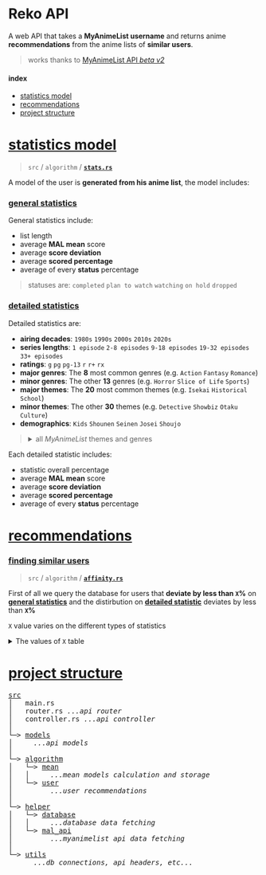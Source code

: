 # Reko API
A web API that takes a **MyAnimeList username** and returns anime **recommendations** from the anime lists of **similar users**.

> works thanks to [MyAnimeList API *beta v2*](https://myanimelist.net/apiconfig/references/api/v2)

#### index
* [statistics model](#statistics-model)
* [recommendations](#recommendations)
* [project structure](#project-structure)

# [statistics model](#statistics-model)
> `src` / `algorithm` / [**`stats.rs`**](src/algorithm/model/stats.rs)

A model of the user is **generated from his anime list**, the model includes:

### [general statistics](#general-statistics)

General statistics include:
* list length
* average **MAL mean** score
* average **score deviation**
* average **scored percentage**
* average of every **status** percentage

> statuses are: `completed` `plan to watch` `watching` `on hold` `dropped`

### [detailed statistics](#detailed-statistics)

Detailed statistics are:
* **airing decades**: `1980s` `1990s` `2000s` `2010s` `2020s`
* **series lengths**: `1 episode` `2-8 episodes` `9-18 episodes` `19-32 episodes` `33+ episodes`
* **ratings**: `g` `pg` `pg-13` `r` `r+` `rx`
* **major genres**: The **8** most common genres (e.g. `Action` `Fantasy` `Romance`)
* **minor genres**: The other **13** genres (e.g. `Horror` `Slice of Life` `Sports`)
* **major themes**: The **20** most common themes (e.g. `Isekai` `Historical` `School`)
* **minor themes**: The other **30** themes (e.g. `Detective` `Showbiz` `Otaku Culture`)
* **demographics**: `Kids` `Shounen` `Seinen` `Josei` `Shoujo`

<blockquote><details><summary>all <i>MyAnimeList</i> themes and genres</summary>

#### MAJOR Genres
[**`Action`**](https://myanimelist.net/anime/genre/1) [**`Adventure`**](https://myanimelist.net/anime/genre/2) [**`Comedy`**](https://myanimelist.net/anime/genre/4) [**`Drama`**](https://myanimelist.net/anime/genre/8) [**`Fantasy`**](https://myanimelist.net/anime/genre/10) [**`Romance`**](https://myanimelist.net/anime/genre/22) [**`Sci Fi`**](https://myanimelist.net/anime/genre/24) [**`Supernatural`**](https://myanimelist.net/anime/genre/37)

#### minor Genres
[**`Avant Garde`**](https://myanimelist.net/anime/genre/5) [**`Award Winning`**](https://myanimelist.net/anime/genre/46) [**`Boys Love`**](https://myanimelist.net/anime/genre/28) [**`Girls Love`**](https://myanimelist.net/anime/genre/26) [**`Gourmet`**](https://myanimelist.net/anime/genre/47) [**`Horror`**](https://myanimelist.net/anime/genre/14) [**`Mystery`**](https://myanimelist.net/anime/genre/7) [**`Slice of Life`**](https://myanimelist.net/anime/genre/36) [**`Sports`**](https://myanimelist.net/anime/genre/30) [**`Suspense`**](https://myanimelist.net/anime/genre/41) [**`Ecchi`**](https://myanimelist.net/anime/genre/9) [**`Erotica`**](https://myanimelist.net/anime/genre/49) [**`Hentai`**](https://myanimelist.net/anime/genre/12) 

#### MAJOR Themes
[**`Adult Cast`**](https://myanimelist.net/anime/genre/50) [**`Gag Humor`**](https://myanimelist.net/anime/genre/57) [**`Gore`**](https://myanimelist.net/anime/genre/58) [**`Harem`**](https://myanimelist.net/anime/genre/35) [**`Historical`**](https://myanimelist.net/anime/genre/13) [**`Isekai`**](https://myanimelist.net/anime/genre/62) [**`Iyashikei`**](https://myanimelist.net/anime/genre/63) [**`Love Polygon`**](https://myanimelist.net/anime/genre/64) [**`Martial Arts`**](https://myanimelist.net/anime/genre/17) [**`Mecha`**](https://myanimelist.net/anime/genre/18) [**`Military`**](https://myanimelist.net/anime/genre/38) [**`Music`**](https://myanimelist.net/anime/genre/19) [**`Mythology`**](https://myanimelist.net/anime/genre/6) [**`Parody`**](https://myanimelist.net/anime/genre/20) [**`Psychological`**](https://myanimelist.net/anime/genre/40) [**`School`**](https://myanimelist.net/anime/genre/23) [**`Super Power`**](https://myanimelist.net/anime/genre/31) [**`Survival`**](https://myanimelist.net/anime/genre/76) [**`Time Travel`**](https://myanimelist.net/anime/genre/78) [**`Vampire`**](https://myanimelist.net/anime/genre/32)   

#### minor Themes
[**`Anthropomorphic`**](https://myanimelist.net/anime/genre/51) [**`CGDCT`**](https://myanimelist.net/anime/genre/52) [**`Childcare`**](https://myanimelist.net/anime/genre/53) [**`Combat Sports`**](https://myanimelist.net/anime/genre/54) [**`Crossdressing`**](https://myanimelist.net/anime/genre/81) [**`Delinquents`**](https://myanimelist.net/anime/genre/55) [**`Detective`**](https://myanimelist.net/anime/genre/39) [**`Educational`**](https://myanimelist.net/anime/genre/56) [**`High Stakes Game`**](https://myanimelist.net/anime/genre/59) [**`Idols Female`**](https://myanimelist.net/anime/genre/60) [**`Idols Male`**](https://myanimelist.net/anime/genre/61) [**`Magical Sex Shift`**](https://myanimelist.net/anime/genre/65) [**`Mahou Shoujo`**](https://myanimelist.net/anime/genre/66) [**`Medical`**](https://myanimelist.net/anime/genre/67) [**`Organized Crime`**](https://myanimelist.net/anime/genre/68) [**`Otaku Culture`**](https://myanimelist.net/anime/genre/69) [**`Performing Arts`**](https://myanimelist.net/anime/genre/70) [**`Pets`**](https://myanimelist.net/anime/genre/71) [**`Racing`**](https://myanimelist.net/anime/genre/3) [**`Reincarnation`**](https://myanimelist.net/anime/genre/72) [**`Reverse Harem`**](https://myanimelist.net/anime/genre/73) [**`Romantic Subtext`**](https://myanimelist.net/anime/genre/74) [**`Samurai`**](https://myanimelist.net/anime/genre/21) [**`Showbiz`**](https://myanimelist.net/anime/genre/75) [**`Space`**](https://myanimelist.net/anime/genre/29) [**`Strategy Game`**](https://myanimelist.net/anime/genre/11) [**`Team Sports`**](https://myanimelist.net/anime/genre/77) [**`Video Game`**](https://myanimelist.net/anime/genre/79) [**`Visual Arts`**](https://myanimelist.net/anime/genre/80) [**`Workplace`**](https://myanimelist.net/anime/genre/48) 

<br>

*buttons link to respective MyAnimeList genre/theme page*
</details></blockquote>


Each detailed statistic includes:
* statistic overall percentage
* average **MAL mean** score
* average **score deviation**
* average **scored percentage**
* average of every **status** percentage

# [recommendations](#recommendations)

### [finding similar users](#finding-similar-users)
> `src` / `algorithm` / [**`affinity.rs`**](src/algorithm/model/affinity.rs)

First of all we query the database for users that **deviate by less than `X`%** on **[general statistics](#general-statistics)** and the distirbution on **[detailed statistic](#detailed-statistics)** deviates by less than **`X`%**

`X` value varies on the different types of statistics
<details><summary>The values of <code>X</code> table</summary>

| value of `X`   | perc | mean score | score dev | scored perc | completed | plan to watch | watching | on hold | dropped |
|----------------|------|------------|-----------|-------------|-----------|---------------|----------|---------|---------|
| general        |      | 1c         | 2c        | 2c          | 2c        | 3c            | 3c       | 3c      | 3c      |
| airing decades | 2c   | 2c         | 4c        | 4c          | 6c        | 8c            | 8c       | 8c      | 6c      |
| series length  | 2c   | 2c         | 4c        | 4c          | 6c        | 8c            | 8c       | 8c      | 6c      |
| ratings        | 2c   | 2c         | 4c        | 4c          | 6c        | 8c            | 8c       | 8c      | 6c      |
| major genres   | 2c   | 2c         | 4c        | 4c          | 6c        | 8c            | 8c       | 8c      | 6c      |
| minor genres   | 2c   | 2c         | 4c        | 4c          | 6c        | 8c            | 8c       | 8c      | 6c      |
| major themes   | 2c   | 2c         | 4c        | 4c          | 6c        | 8c            | 8c       | 8c      | 6c      |
| minor themes   | 2c   | 2c         | 4c        | 4c          | 6c        | 8c            | 8c       | 8c      | 6c      |
| demographics   | 2c   | 2c         | 4c        | 4c          | 6c        | 8c            | 8c       | 8c      | 6c      |

with **`c`** = **500,000** / **number of users** in the database
</details>

# [project structure](#project-structure)

<pre>
<a href="src/">src</a>
│   main.rs
│   router.rs <i>...api router</i>
│   controller.rs <i>...api controller</i>
│
└─> <a href="src/models">models</a>
│     <i>...api models</i>
│
└─> <a href="src/algorithm">algorithm</a>
│   └─> <a href="src/algorithm/mean">mean</a>
│   │     <i>...mean models calculation and storage</i>
│   └─> <a href="src/algorithm/user">user</a>
│         <i>...user recommendations</i>
│
└─> <a href="src/helper">helper</a>
│   └─> <a href="src/helper/database">database</a>
│   │     <i>...database data fetching</i>
│   └─> <a href="src/helper/mal_api">mal_api</a>
│         <i>...myanimelist api data fetching</i>
│
└─> <a href="src/utils">utils</a>
      <i>...db connections, api headers, etc...</i>
</pre>

